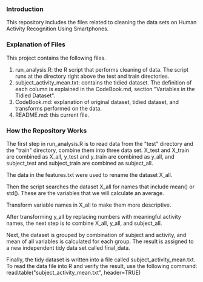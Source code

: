 ### Introduction

This repository includes the files related to cleaning the data sets on Human Activity Recognition Using Smartphones. 

### Explanation of Files

This project contains the following files.

1. run_analysis.R: the R script that performs cleaning of data. The script runs at the directory right above the test and train directories.
2. subject_activity_mean.txt: contains the tidied dataset. The definition of each column is explained in the CodeBook.md, section "Variables in the Tidied Dataset".
3. CodeBook.md: explanation of original dataset, tidied dataset, and transforms performed on the data.
4. README.md: this current file.

### How the Repository Works

The first step in run_analysis.R is to read data from the "test" directory and the "train" directory, combine them into three data set. X_test and X_train are combined as X_all, y_test and y_train are combined as y_all, and subject_test and subject_train are combined as subject_all. 

The data in the features.txt were used to rename the dataset X_all.

Then the script searches the dataset X_all for names that include mean() or std(). These are the variables that we will calculate an average.

Transform variable names in X_all to make them more descriptive.

After transforming y_all by replacing numbers with meaningful activity names, the next step is to combine X_all, y_all, and subject_all. 

Next, the dataset is grouped by combination of subject and activity, and mean of all variables is calculated for each group. The result is assigned to a new independent tidy data set called final_data.

Finally, the tidy dataset is written into a file called subject_activity_mean.txt. To read the data file into R and verify the result, use the following command: read.table("subject_activity_mean.txt", header=TRUE)


